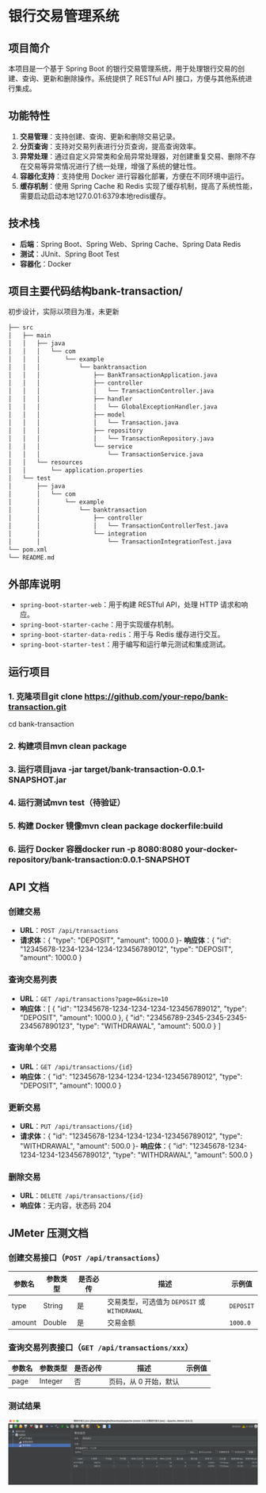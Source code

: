 # 银行交易管理系统

## 项目简介
本项目是一个基于 Spring Boot 的银行交易管理系统，用于处理银行交易的创建、查询、更新和删除操作。系统提供了 RESTful API 接口，方便与其他系统进行集成。

## 功能特性
1. **交易管理**：支持创建、查询、更新和删除交易记录。
2. **分页查询**：支持对交易列表进行分页查询，提高查询效率。
3. **异常处理**：通过自定义异常类和全局异常处理器，对创建重复交易、删除不存在交易等异常情况进行了统一处理，增强了系统的健壮性。
4. **容器化支持**：支持使用 Docker 进行容器化部署，方便在不同环境中运行。
5. **缓存机制**：使用 Spring Cache 和 Redis 实现了缓存机制，提高了系统性能，需要启动启动本地127.0.01:6379本地redis缓存。

## 技术栈
- **后端**：Spring Boot、Spring Web、Spring Cache、Spring Data Redis
- **测试**：JUnit、Spring Boot Test
- **容器化**：Docker

## 项目主要代码结构bank-transaction/
初步设计，实际以项目为准，未更新
```angular2html
├── src
│   ├── main
│   │   ├── java
│   │   │   └── com
│   │   │       └── example
│   │   │           └── banktransaction
│   │   │               ├── BankTransactionApplication.java
│   │   │               ├── controller
│   │   │               │   └── TransactionController.java
│   │   │               ├── handler
│   │   │               │   └── GlobalExceptionHandler.java
│   │   │               ├── model
│   │   │               │   └── Transaction.java
│   │   │               ├── repository
│   │   │               │   └── TransactionRepository.java
│   │   │               └── service
│   │   │                   └── TransactionService.java
│   │   └── resources
│   │       └── application.properties
│   └── test
│       ├── java
│       │   └── com
│       │       └── example
│       │           └── banktransaction
│       │               ├── controller
│       │               │   └── TransactionControllerTest.java
│       │               └── integration
│       │                   └── TransactionIntegrationTest.java
└── pom.xml
└── README.md
```
## 外部库说明
- `spring-boot-starter-web`：用于构建 RESTful API，处理 HTTP 请求和响应。
- `spring-boot-starter-cache`：用于实现缓存机制。
- `spring-boot-starter-data-redis`：用于与 Redis 缓存进行交互。
- `spring-boot-starter-test`：用于编写和运行单元测试和集成测试。

## 运行项目
### 1. 克隆项目git clone https://github.com/your-repo/bank-transaction.git
cd bank-transaction
### 2. 构建项目mvn clean package
### 3. 运行项目java -jar target/bank-transaction-0.0.1-SNAPSHOT.jar
### 4. 运行测试mvn test（待验证）
### 5. 构建 Docker 镜像mvn clean package dockerfile:build
### 6. 运行 Docker 容器docker run -p 8080:8080 your-docker-repository/bank-transaction:0.0.1-SNAPSHOT
## API 文档
### 创建交易
- **URL**：`POST /api/transactions`
- **请求体**：{
    "type": "DEPOSIT",
    "amount": 1000.0
}- **响应体**：{
    "id": "12345678-1234-1234-1234-123456789012",
    "type": "DEPOSIT",
    "amount": 1000.0
}
### 查询交易列表
- **URL**：`GET /api/transactions?page=0&size=10`
- **响应体**：[
    {
        "id": "12345678-1234-1234-1234-123456789012",
        "type": "DEPOSIT",
        "amount": 1000.0
    },
    {
        "id": "23456789-2345-2345-2345-234567890123",
        "type": "WITHDRAWAL",
        "amount": 500.0
    }
]
### 查询单个交易
- **URL**：`GET /api/transactions/{id}`
- **响应体**：{
    "id": "12345678-1234-1234-1234-123456789012",
    "type": "DEPOSIT",
    "amount": 1000.0
}
### 更新交易
- **URL**：`PUT /api/transactions/{id}`
- **请求体**：{
    "id": "12345678-1234-1234-1234-123456789012",
    "type": "WITHDRAWAL",
    "amount": 500.0
}- **响应体**：{
    "id": "12345678-1234-1234-1234-123456789012",
    "type": "WITHDRAWAL",
    "amount": 500.0
}
### 删除交易
- **URL**：`DELETE /api/transactions/{id}`
- **响应体**：无内容，状态码 204

## JMeter 压测文档
### 创建交易接口（`POST /api/transactions`）
| 参数名 | 参数类型 | 是否必传 | 描述 | 示例值 |
| ---- | ---- | ---- | ---- | ---- |
| type | String | 是 | 交易类型，可选值为 `DEPOSIT` 或 `WITHDRAWAL` | `DEPOSIT` |
| amount | Double | 是 | 交易金额 | `1000.0` |

### 查询交易列表接口（`GET /api/transactions/xxx`）
| 参数名 | 参数类型 | 是否必传 | 描述 | 示例值 |
| ---- | ---- | ---- | ---- | ---- |
| page | Integer | 否 | 页码，从 0 开始，默认
### 测试结果
![img.png](img.png)